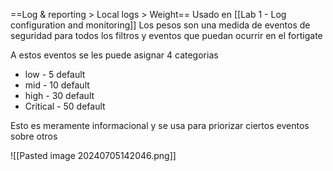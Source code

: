 ==Log & reporting > Local logs > Weight==
Usado en [[Lab 1 - Log configuration and monitoring]]
Los pesos son una medida de eventos de seguridad para todos los filtros y eventos que puedan ocurrir en el fortigate

A estos eventos se les puede asignar 4 categorias
- low - 5 default
- mid - 10 default
- high - 30 default
- Critical - 50 default

Esto es meramente informacional y se usa para priorizar ciertos eventos sobre otros

![[Pasted image 20240705142046.png]]